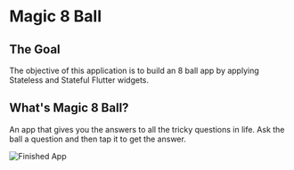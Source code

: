 # Magic 8 Ball

## The Goal

The objective of this application is to build an 8 ball app by applying Stateless and Stateful Flutter widgets.


## What's Magic 8 Ball?

An app that gives you the answers to all the tricky questions in life. Ask the ball a question and then tap it to get the answer. 

![Finished App](https://github.com/londonappbrewery/Images/blob/master/8-ball-flutter-gif.gif)
